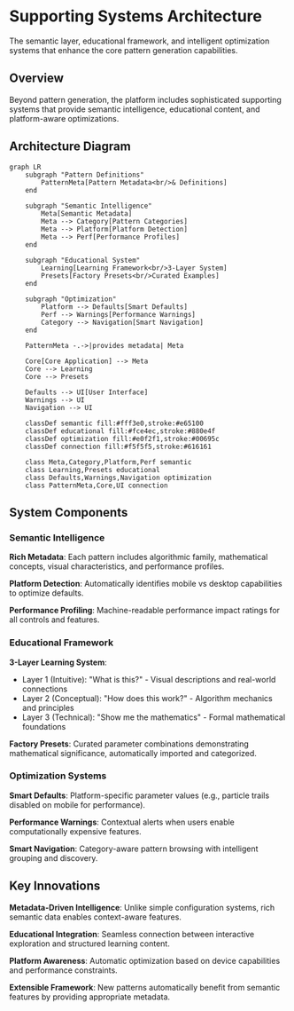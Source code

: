 # Supporting Systems Architecture

The semantic layer, educational framework, and intelligent optimization systems that enhance the core pattern generation capabilities.

## Overview

Beyond pattern generation, the platform includes sophisticated supporting systems that provide semantic intelligence, educational content, and platform-aware optimizations.

## Architecture Diagram

```mermaid
graph LR
    subgraph "Pattern Definitions"
        PatternMeta[Pattern Metadata<br/>& Definitions]
    end
    
    subgraph "Semantic Intelligence"
        Meta[Semantic Metadata]
        Meta --> Category[Pattern Categories]
        Meta --> Platform[Platform Detection]
        Meta --> Perf[Performance Profiles]
    end
    
    subgraph "Educational System"
        Learning[Learning Framework<br/>3-Layer System]
        Presets[Factory Presets<br/>Curated Examples]
    end
    
    subgraph "Optimization"
        Platform --> Defaults[Smart Defaults]
        Perf --> Warnings[Performance Warnings]
        Category --> Navigation[Smart Navigation]
    end
    
    PatternMeta -.->|provides metadata| Meta
    
    Core[Core Application] --> Meta
    Core --> Learning
    Core --> Presets
    
    Defaults --> UI[User Interface]
    Warnings --> UI
    Navigation --> UI
    
    classDef semantic fill:#fff3e0,stroke:#e65100
    classDef educational fill:#fce4ec,stroke:#880e4f  
    classDef optimization fill:#e0f2f1,stroke:#00695c
    classDef connection fill:#f5f5f5,stroke:#616161
    
    class Meta,Category,Platform,Perf semantic
    class Learning,Presets educational
    class Defaults,Warnings,Navigation optimization
    class PatternMeta,Core,UI connection
```

## System Components

### Semantic Intelligence
**Rich Metadata**: Each pattern includes algorithmic family, mathematical concepts, visual characteristics, and performance profiles.

**Platform Detection**: Automatically identifies mobile vs desktop capabilities to optimize defaults.

**Performance Profiling**: Machine-readable performance impact ratings for all controls and features.

### Educational Framework
**3-Layer Learning System**:
- Layer 1 (Intuitive): "What is this?" - Visual descriptions and real-world connections
- Layer 2 (Conceptual): "How does this work?" - Algorithm mechanics and principles  
- Layer 3 (Technical): "Show me the mathematics" - Formal mathematical foundations

**Factory Presets**: Curated parameter combinations demonstrating mathematical significance, automatically imported and categorized.

### Optimization Systems
**Smart Defaults**: Platform-specific parameter values (e.g., particle trails disabled on mobile for performance).

**Performance Warnings**: Contextual alerts when users enable computationally expensive features.

**Smart Navigation**: Category-aware pattern browsing with intelligent grouping and discovery.

## Key Innovations

**Metadata-Driven Intelligence**: Unlike simple configuration systems, rich semantic data enables context-aware features.

**Educational Integration**: Seamless connection between interactive exploration and structured learning content.

**Platform Awareness**: Automatic optimization based on device capabilities and performance constraints.

**Extensible Framework**: New patterns automatically benefit from semantic features by providing appropriate metadata.